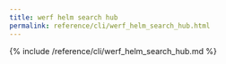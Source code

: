 ```yaml
---
title: werf helm search hub
permalink: reference/cli/werf_helm_search_hub.html
---
```


{% include /reference/cli/werf_helm_search_hub.md %}

